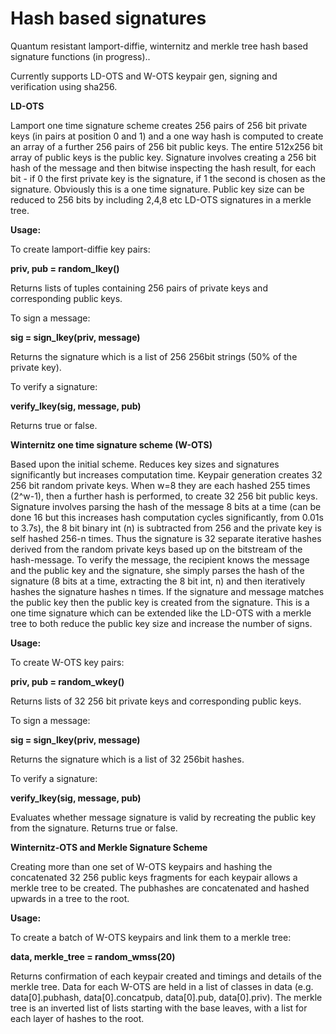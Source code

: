 # Hash based signatures
Quantum resistant lamport-diffie, winternitz and merkle tree hash based signature functions (in progress)..

Currently supports LD-OTS and W-OTS keypair gen, signing and verification using sha256.

<b>LD-OTS</b>

Lamport one time signature scheme creates 256 pairs of 256 bit private keys (in pairs at position 0 and 1) and a one way hash is computed to create an array of a further 256 pairs of 256 bit public keys. The entire 512x256 bit array of public keys is the public key. Signature involves creating a 256 bit hash of the message and then bitwise inspecting the hash result, for each bit - if 0 the first private key is the signature, if 1 the second is chosen as the signature. Obviously this is a one time signature. Public key size can be reduced to 256 bits by including 2,4,8 etc LD-OTS signatures in a merkle tree.

<b>Usage:</b>

To create lamport-diffie key pairs:

  <b>priv, pub = random_lkey()</b>
  
Returns lists of tuples containing 256 pairs of private keys and corresponding public keys.

To sign a message:

  <b>sig = sign_lkey(priv, message)</b>
  
Returns the signature which is a list of 256 256bit strings (50% of the private key).

To verify a signature:

  <b>verify_lkey(sig, message, pub)</b>
  
Returns true or false.
 
 
<b>Winternitz one time signature scheme (W-OTS)</b>

Based upon the initial scheme. Reduces key sizes and signatures significantly but increases computation time. Keypair generation creates 32 256 bit random private keys. When w=8 they are each hashed 255 times (2^w-1), then a further hash is performed, to create 32 256 bit public keys. Signature involves parsing the hash of the message 8 bits at a time (can be done 16 but this increases hash computation cycles significantly, from 0.01s to 3.7s), the 8 bit binary int (n) is subtracted from 256 and the private key is self hashed 256-n times. Thus the signature is 32 separate iterative hashes derived from the random private keys based up on the bitstream of the hash-message. To verify the message, the recipient knows the message and the public key and the signature, she simply parses the hash of the signature (8 bits at a time, extracting the 8 bit int, n) and then iteratively hashes the signature hashes n times. If the signature and message matches the public key then the public key is created from the signature. This is a one time signature which can be extended like the LD-OTS with a merkle tree to both reduce the public key size and increase the number of signs.

<b>Usage:</b> 

To create W-OTS key pairs:

  <b>priv, pub = random_wkey()</b>
  
Returns lists of 32 256 bit private keys and corresponding public keys.

To sign a message:

  <b>sig = sign_lkey(priv, message)</b>
  
Returns the signature which is a list of 32 256bit hashes.

To verify a signature:

<b>verify_lkey(sig, message, pub)</b>
  
Evaluates whether message signature is valid by recreating the public key from the signature. Returns true or false.



<b>Winternitz-OTS and Merkle Signature Scheme</b>

Creating more than one set of W-OTS keypairs and hashing the concatenated 32 256 public keys fragments for each keypair allows a merkle tree to be created. The pubhashes are concatenated and hashed upwards in a tree to the root.

<b>Usage:</b>

To create a batch of W-OTS keypairs and link them to a merkle tree:

<b> data, merkle_tree = random_wmss(20)</b>


Returns confirmation of each keypair created and timings and details of the merkle tree. Data for each W-OTS are held in a list of classes in data (e.g. data[0].pubhash, data[0].concatpub, data[0].pub, data[0].priv). The merkle tree is an inverted list of lists starting with the base leaves, with a list for each layer of hashes to the root.
